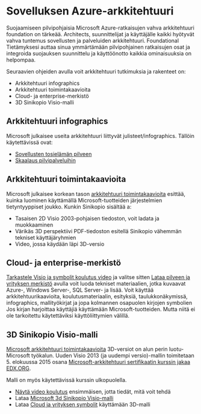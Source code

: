 <properties
   pageTitle="Azure-arkkitehtuuri sovelluksen | Microsoft Azure"
   description=" Tässä artikkelissa auttavat sinua ymmärtämään Azure helpompi integroida suojauksen suunnittelu ja käyttöönotto-sovellusten ja palveluiden arkkitehtuuri. "
   services="security"
   documentationCenter="na"
   authors="TomShinder"
   manager="MBaldwin"
   editor="TomSh"/>

<tags
   ms.service="security"
   ms.devlang="na"
   ms.topic="article"
   ms.tgt_pltfrm="na"
   ms.workload="na"
   ms.date="08/09/2016"
   ms.author="terrylan"/>

# <a name="application-architecture-on-azure"></a>Sovelluksen Azure-arkkitehtuuri

Suojaamiseen pilvipohjaisia Microsoft Azure-ratkaisujen vahva arkkitehtuuri foundation on tärkeää. Architects, suunnittelijat ja käyttäjälle kaikki hyötyvät vahva tuntemus sovellusten ja palveluiden arkkitehtuuri. Foundational Tietämyksesi auttaa sinua ymmärtämään pilvipohjainen ratkaisujen osat ja integroida suojauksen suunnittelu ja käyttöönotto kaikkia ominaisuuksia on helpompaa.

Seuraavien ohjeiden avulla voit arkkitehtuuri tutkimuksia ja rakenteet on:

- Arkkitehtuuri infographics
- Arkkitehtuuri toimintakaavioita
- Cloud- ja enterprise-merkistö
- 3D Sinikopio Visio-malli

## <a name="architectural-infographics"></a>Arkkitehtuuri infographics

Microsoft julkaisee useita arkkitehtuuri liittyvät julisteet/infographics. Tällöin käytettävissä ovat:

- [Sovellusten tosielämän pilveen](https://azure.microsoft.com/documentation/infographics/building-real-world-cloud-apps/)
- [Skaalaus pilvipalveluihin](https://azure.microsoft.com/documentation/infographics/cloud-services/)

## <a name="architectural-blueprints"></a>Arkkitehtuuri toimintakaavioita

Microsoft julkaisee korkean tason [arkkitehtuuri toimintakaavioita](http://aka.ms/azblueprints) esittää, kuinka luominen käyttämällä Microsoft-tuotteiden järjestelmien tietyntyyppiset joukko.
Kunkin Sinikopio sisältää a:

- Tasaisen 2D Visio 2003-pohjaisen tiedoston, voit ladata ja muokkaaminen
- Värikäs 3D perspektiivi PDF-tiedoston esitellä Sinikopio vähemmän tekniset käyttäjäryhmien
- Video, jossa käydään läpi 3D-versio

## <a name="cloud-and-enterprise-symbol-set"></a>Cloud- ja enterprise-merkistö

[Tarkastele Visio ja symbolit koulutus video](http://aka.ms/CnESymbolsVideo) ja valitse sitten [Lataa pilveen ja yrityksen merkistö](http://aka.ms/CnESymbols) avulla voit luoda tekniset materiaalien, jotka kuvaavat Azure-, Windows Server-, SQL Server- ja lisää. Voit käyttää arkkitehtuurikaavioita, koulutusmateriaalin, esityksiä, taulukkonäkymissä, infographics, mallityökirjat ja jopa kolmannen osapuolen kirjojen symbolien Jos kirjan harjoittaa käyttäjiä käyttämään Microsoft-tuotteiden. Mutta niitä ei ole tarkoitettu käytettäviksi käyttöliittymien välillä.

## <a name="3d-blueprint-visio-template"></a>3D Sinikopio Visio-malli

[Microsoft arkkitehtuuri toimintakaavioita](http://aka.ms/azblueprints) 3D-versiot on alun perin luotu-Microsoft työkalun. Uuden Visio 2013 (ja uudempi versio)-mallin toimitetaan 5. elokuussa 2015 osana [Microsoft-arkkitehtuuri sertifikaatin kurssin jakaa EDX.ORG](../architecture-overview.md#microsoft-architecture-certification-course).

Malli on myös käytettävissä kurssin ulkopuolella.

- [Näytä video koulutus](http://aka.ms/3dBlueprintTemplateVideo) ensimmäisen, jotta tiedät, mitä voit tehdä
- Lataa [Microsoft 3d Sinikopio Visio-malli](http://aka.ms/3DBlueprintTemplate)
- Lataa [Cloud ja yrityksen symbolit](../architecture-overview.md#drawing-symbol-and-icon-sets) käyttämään 3D-malli
